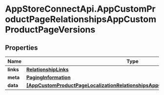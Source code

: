 # AppStoreConnectApi.AppCustomProductPageRelationshipsAppCustomProductPageVersions

## Properties

Name | Type | Description | Notes
------------ | ------------- | ------------- | -------------
**links** | [**RelationshipLinks**](RelationshipLinks.md) |  | [optional] 
**meta** | [**PagingInformation**](PagingInformation.md) |  | [optional] 
**data** | [**[AppCustomProductPageLocalizationRelationshipsAppCustomProductPageVersionData]**](AppCustomProductPageLocalizationRelationshipsAppCustomProductPageVersionData.md) |  | [optional] 


